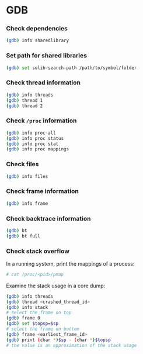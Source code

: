 # GDB

### Check dependencies

```sh
(gdb) info sharedlibrary
```

### Set path for shared libraries

```sh
(gdb) set solib-search-path /path/to/symbol/folder
```

### Check thread information

```sh
(gdb) info threads
(gdb) thread 1
(gdb) thread 2
```

### Check `/proc` information

```sh
(gdb) info proc all
(gdb) info proc status
(gdb) info proc stat
(gdb) info proc mappings
```

### Check files

```sh
(gdb) info files
```

### Check frame information

```sh
(gdb) info frame
```

### Check backtrace information

```sh
(gdb) bt
(gdb) bt full
```

### Check stack overflow

In a running system, print the mappings of a process:

```sh
# cat /proc/<pid>/pmap
```

Examine the stack usage in a core dump:

```sh
(gdb) info threads
(gdb) thread <crashed_thread_id>
(gdb) info stack
# select the frame on top
(gdb) frame 0
(gdb) set $topsp=$sp
# select the frame on bottom
(gdb) frame <earliest_frame_id>
(gdb) print (char *)$sp - (char *)$topsp
# the value is an approximation of the stack usage
```
